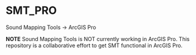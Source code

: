 # SMT_PRO
Sound Mapping Tools -> ArcGIS Pro

**NOTE** Sound Mapping Tools is NOT currently working in ArcGIS Pro. This repository is a collaborative effort to get SMT functional in ArcGIS Pro.
